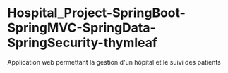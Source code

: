 ﻿# Hospital_Project-SpringBoot-SpringMVC-SpringData-SpringSecurity-thymleaf
 Application web permettant la gestion d'un hôpital et le suivi des patients
